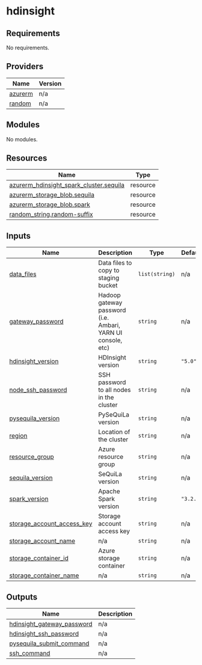 # hdinsight

<!-- BEGINNING OF PRE-COMMIT-TERRAFORM DOCS HOOK -->
## Requirements

No requirements.

## Providers

| Name | Version |
|------|---------|
| <a name="provider_azurerm"></a> [azurerm](#provider\_azurerm) | n/a |
| <a name="provider_random"></a> [random](#provider\_random) | n/a |

## Modules

No modules.

## Resources

| Name | Type |
|------|------|
| [azurerm_hdinsight_spark_cluster.sequila](https://registry.terraform.io/providers/hashicorp/azurerm/latest/docs/resources/hdinsight_spark_cluster) | resource |
| [azurerm_storage_blob.sequila](https://registry.terraform.io/providers/hashicorp/azurerm/latest/docs/resources/storage_blob) | resource |
| [azurerm_storage_blob.spark](https://registry.terraform.io/providers/hashicorp/azurerm/latest/docs/resources/storage_blob) | resource |
| [random_string.random-suffix](https://registry.terraform.io/providers/hashicorp/random/latest/docs/resources/string) | resource |

## Inputs

| Name | Description | Type | Default | Required |
|------|-------------|------|---------|:--------:|
| <a name="input_data_files"></a> [data\_files](#input\_data\_files) | Data files to copy to staging bucket | `list(string)` | n/a | yes |
| <a name="input_gateway_password"></a> [gateway\_password](#input\_gateway\_password) | Hadoop gateway password (i.e. Ambari, YARN UI console, etc) | `string` | n/a | yes |
| <a name="input_hdinsight_version"></a> [hdinsight\_version](#input\_hdinsight\_version) | HDInsight version | `string` | `"5.0"` | no |
| <a name="input_node_ssh_password"></a> [node\_ssh\_password](#input\_node\_ssh\_password) | SSH password to all nodes in the cluster | `string` | n/a | yes |
| <a name="input_pysequila_version"></a> [pysequila\_version](#input\_pysequila\_version) | PySeQuiLa version | `string` | n/a | yes |
| <a name="input_region"></a> [region](#input\_region) | Location of the cluster | `string` | n/a | yes |
| <a name="input_resource_group"></a> [resource\_group](#input\_resource\_group) | Azure resource group | `string` | n/a | yes |
| <a name="input_sequila_version"></a> [sequila\_version](#input\_sequila\_version) | SeQuiLa version | `string` | n/a | yes |
| <a name="input_spark_version"></a> [spark\_version](#input\_spark\_version) | Apache Spark version | `string` | `"3.2.2"` | no |
| <a name="input_storage_account_access_key"></a> [storage\_account\_access\_key](#input\_storage\_account\_access\_key) | Storage account access key | `string` | n/a | yes |
| <a name="input_storage_account_name"></a> [storage\_account\_name](#input\_storage\_account\_name) | n/a | `string` | n/a | yes |
| <a name="input_storage_container_id"></a> [storage\_container\_id](#input\_storage\_container\_id) | Azure storage container | `string` | n/a | yes |
| <a name="input_storage_container_name"></a> [storage\_container\_name](#input\_storage\_container\_name) | n/a | `string` | n/a | yes |

## Outputs

| Name | Description |
|------|-------------|
| <a name="output_hdinsight_gateway_password"></a> [hdinsight\_gateway\_password](#output\_hdinsight\_gateway\_password) | n/a |
| <a name="output_hdinsight_ssh_password"></a> [hdinsight\_ssh\_password](#output\_hdinsight\_ssh\_password) | n/a |
| <a name="output_pysequila_submit_command"></a> [pysequila\_submit\_command](#output\_pysequila\_submit\_command) | n/a |
| <a name="output_ssh_command"></a> [ssh\_command](#output\_ssh\_command) | n/a |
<!-- END OF PRE-COMMIT-TERRAFORM DOCS HOOK -->
